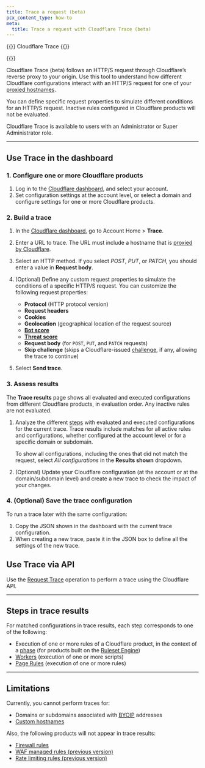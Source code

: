 ```yaml
---
title: Trace a request (beta)
pcx_content_type: how-to
meta:
  title: Trace a request with Cloudflare Trace (beta)
---
```


{{<heading-pill style="beta">}} Cloudflare Trace {{</heading-pill>}}

{{<plan type="all">}}

Cloudflare Trace (beta) follows an HTTP/S request through Cloudflare’s reverse proxy to your origin. Use this tool to understand how different Cloudflare configurations interact with an HTTP/S request for one of your [proxied hostnames](/dns/manage-dns-records/reference/proxied-dns-records/).

You can define specific request properties to simulate different conditions for an HTTP/S request. Inactive rules configured in Cloudflare products will not be evaluated.

Cloudflare Trace is available to users with an Administrator or Super Administrator role.

---

## Use Trace in the dashboard

### 1. Configure one or more Cloudflare products

1. Log in to the [Cloudflare dashboard](https://dash.cloudflare.com), and select your account.
2. Set configuration settings at the account level, or select a domain and configure settings for one or more Cloudflare products.

### 2. Build a trace

1. In the [Cloudflare dashboard](https://dash.cloudflare.com), go to Account Home > **Trace**.

2. Enter a URL to trace. The URL must include a hostname that is [proxied by Cloudflare](/dns/manage-dns-records/reference/proxied-dns-records/).

3. Select an HTTP method. If you select _POST_, _PUT_, or _PATCH_, you should enter a value in **Request body**.

4. (Optional) Define any custom request properties to simulate the conditions of a specific HTTP/S request. You can customize the following request properties:

    * **Protocol** (HTTP protocol version)
    * **Request headers**
    * **Cookies**
    * **Geolocation** (geographical location of the request source)
    * [**Bot score**](/bots/concepts/bot-score/)
    * [**Threat score**](/ruleset-engine/rules-language/fields/#field-cf-threat_score)
    * **Request body** (for `POST`, `PUT`, and `PATCH` requests)
    * **Skip challenge** (skips a Cloudflare-issued [challenge](/firewall/cf-firewall-rules/cloudflare-challenges/), if any, allowing the trace to continue)

5. Select **Send trace**.

### 3. Assess results

The **Trace results** page shows all evaluated and executed configurations from different Cloudflare products, in evaluation order. Any inactive rules are not evaluated.

1. Analyze the different [steps](#steps-in-trace-results) with evaluated and executed configurations for the current trace. Trace results include matches for all active rules and configurations, whether configured at the account level or for a specific domain or subdomain.

    To show all configurations, including the ones that did not match the request, select _All configurations_ in the **Results shown** dropdown.

2. (Optional) Update your Cloudflare configuration (at the account or at the domain/subdomain level) and create a new trace to check the impact of your changes.

### 4. (Optional) Save the trace configuration

To run a trace later with the same configuration:

1. Copy the JSON shown in the dashboard with the current trace configuration.
2. When creating a new trace, paste it in the JSON box to define all the settings of the new trace.

## Use Trace via API

Use the [Request Trace](/api/operations/account-request-tracer-request-trace) operation to perform a trace using the Cloudflare API.

---

## Steps in trace results

For matched configurations in trace results, each step corresponds to one of the following:

* Execution of one or more rules of a Cloudflare product, in the context of a [phase](/ruleset-engine/about/phases/) (for products built on the [Ruleset Engine](/ruleset-engine/))
* [Workers](/workers/) (execution of one or more scripts)
* [Page Rules](/support/page-rules/understanding-and-configuring-cloudflare-page-rules-page-rules-tutorial/) (execution of one or more rules)

---

## Limitations

Currently, you cannot perform traces for:

* Domains or subdomains associated with [BYOIP](/byoip/) addresses
* [Custom hostnames](/cloudflare-for-platforms/cloudflare-for-saas/domain-support/)

Also, the following products will not appear in trace results:

* [Firewall rules](/firewall/)
* [WAF managed rules (previous version)](/waf/reference/legacy/old-waf-managed-rules/)
* [Rate limiting rules (previous version)](/waf/reference/legacy/old-rate-limiting/)